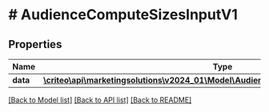 # # AudienceComputeSizesInputV1

## Properties

Name | Type | Description | Notes
------------ | ------------- | ------------- | -------------
**data** | [**\criteo\api\marketingsolutions\v2024_01\Model\AudienceComputeSizeEntityV1Resource[]**](AudienceComputeSizeEntityV1Resource.md) |  | [optional]

[[Back to Model list]](../../README.md#models) [[Back to API list]](../../README.md#endpoints) [[Back to README]](../../README.md)
